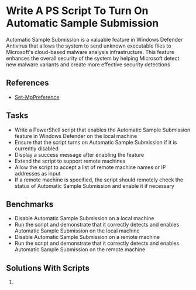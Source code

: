# Write A PS Script To Turn On Automatic Sample Submission
Automatic Sample Submission is a valuable feature in Windows Defender Antivirus that allows the system to send unknown executable files to Microsoft's cloud-based malware analysis infrastructure. This feature enhances the overall security of the system by helping Microsoft detect new malware variants and create more effective security detections

## References
- [Set-MpPreference](https://learn.microsoft.com/en-us/powershell/module/defender/set-mppreference?view=windowsserver2022-ps&viewFallbackFrom=win10-ps)


## Tasks
- Write a PowerShell script that enables the Automatic Sample Submission feature in Windows Defender on the local machine
- Ensure that the script turns on Automatic Sample Submission if it is currently disabled
- Display a success message after enabling the feature
- Extend the script to support remote machines
- Allow the script to accept a list of remote machine names or IP addresses as input
- If a remote machine is specified, the script should remotely check the status of Automatic Sample Submission and enable it if necessary


## Benchmarks
- Disable Automatic Sample Submission on a local machine
- Run the script and demonstrate that it correctly detects and enables Automatic Sample Submission on the local machine
- Disable Automatic Sample Submission on a remote machine
- Run the script and demonstrate that it correctly detects and enables Automatic Sample Submission on the remote machine


## Solutions With Scripts
1. 
